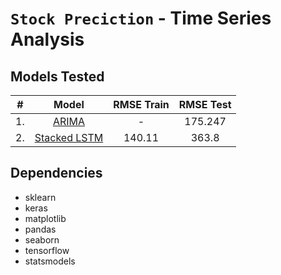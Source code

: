 # `Stock Preciction` - Time Series Analysis

## Models Tested

|#  |Model|RMSE Train|RMSE Test|
|:-:|:-:|:-:|:-:|
|1. |[ARIMA](ARIMA.ipynb)|-|175.247|
|2. |[Stacked LSTM](Stacked%20LSTM.ipynb)|140.11|363.8|

## Dependencies

* sklearn
* keras
* matplotlib
* pandas
* seaborn
* tensorflow
* statsmodels
